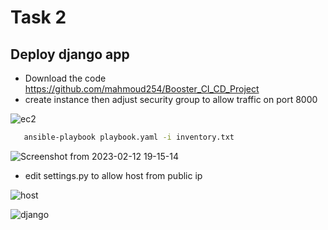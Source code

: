 # Task 2

##  Deploy django app
- Download the code https://github.com/mahmoud254/Booster_CI_CD_Project
- create instance then adjust security group to allow traffic on port 8000 

![ec2](https://user-images.githubusercontent.com/63955669/218327393-12dd5c0c-e500-43ad-963f-5afbafc4397d.png)

``` bash 
   ansible-playbook playbook.yaml -i inventory.txt
```
![Screenshot from 2023-02-12 19-15-14](https://user-images.githubusercontent.com/63955669/218327395-1ff86403-919a-4213-9f5d-3d291b882ea2.png)

- edit settings.py to allow host from public ip 

![host](https://user-images.githubusercontent.com/63955669/218327462-125d307f-f642-47bb-8477-19fb12fad352.png)

![django](https://user-images.githubusercontent.com/63955669/218327468-44625536-3af2-43b1-809c-2bf61cba1e0a.png)
